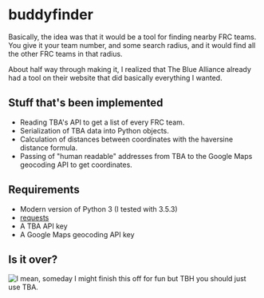 buddyfinder
===========

Basically, the idea was that it would be a tool for finding nearby FRC teams. You give it your team number, and some search radius, and it would find all the other FRC teams in that radius.

About half way through making it, I realized that The Blue Alliance already had a tool on their website that did basically everything I wanted.

Stuff that's been implemented
-----------------------------
 * Reading TBA's API to get a list of every FRC team.
 * Serialization of TBA data into Python objects.
 * Calculation of distances between coordinates with the haversine distance formula.
 * Passing of "human readable" addresses from TBA to the Google Maps geocoding API to get coordinates.

Requirements
------------
* Modern version of Python 3 (I tested with 3.5.3)
 * [requests](http://docs.python-requests.org/en/master/)
 * A TBA API key
 * A Google Maps geocoding API key

Is it over?
-----------
![I mean, someday I might finish this off for fun but TBH you should just use TBA.](https://pbs.twimg.com/media/DCUI-0IU0AACb6s.jpg)
